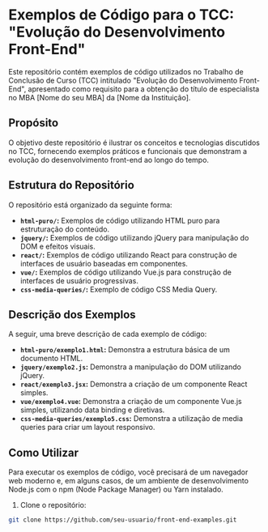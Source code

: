 # Exemplos de Código para o TCC: "Evolução do Desenvolvimento Front-End"

Este repositório contém exemplos de código utilizados no Trabalho de Conclusão de Curso (TCC) intitulado "Evolução do Desenvolvimento Front-End", apresentado como requisito para a obtenção do título de especialista no MBA [Nome do seu MBA] da [Nome da Instituição].

## Propósito

O objetivo deste repositório é ilustrar os conceitos e tecnologias discutidos no TCC, fornecendo exemplos práticos e funcionais que demonstram a evolução do desenvolvimento front-end ao longo do tempo.

## Estrutura do Repositório

O repositório está organizado da seguinte forma:

*   **`html-puro/`:** Exemplos de código utilizando HTML puro para estruturação do conteúdo.
*   **`jquery/`:** Exemplos de código utilizando jQuery para manipulação do DOM e efeitos visuais.
*   **`react/`:** Exemplos de código utilizando React para construção de interfaces de usuário baseadas em componentes.
*   **`vue/`:** Exemplos de código utilizando Vue.js para construção de interfaces de usuário progressivas.
*   **`css-media-queries/`:** Exemplo de código CSS Media Query.

## Descrição dos Exemplos

A seguir, uma breve descrição de cada exemplo de código:

*   **`html-puro/exemplo1.html`:** Demonstra a estrutura básica de um documento HTML.
*   **`jquery/exemplo2.js`:** Demonstra a manipulação do DOM utilizando jQuery.
*   **`react/exemplo3.jsx`:** Demonstra a criação de um componente React simples.
*   **`vue/exemplo4.vue`:** Demonstra a criação de um componente Vue.js simples, utilizando data binding e diretivas.
*   **`css-media-queries/exemplo5.css`:** Demonstra a utilização de media queries para criar um layout responsivo.

## Como Utilizar

Para executar os exemplos de código, você precisará de um navegador web moderno e, em alguns casos, de um ambiente de desenvolvimento Node.js com o npm (Node Package Manager) ou Yarn instalado.

1.  Clone o repositório:

```bash
git clone https://github.com/seu-usuario/front-end-examples.git
